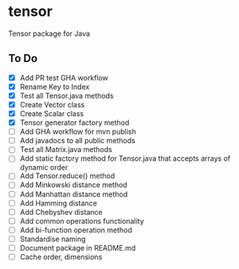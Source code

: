 # tensor
Tensor package for Java


## To Do

- [x] Add PR test GHA workflow
- [x] Rename Key to Index
- [x] Test all Tensor.java methods
- [x] Create Vector class
- [x] Create Scalar class
- [x] Tensor generator factory method
- [ ] Add GHA workflow for mvn publish
- [ ] Add javadocs to all public methods
- [ ] Test all Matrix.java methods
- [ ] Add static factory method for Tensor.java that accepts arrays of dynamic order
- [ ] Add Tensor.reduce() method
- [ ] Add Minkowski distance method
- [ ] Add Manhattan distance method
- [ ] Add Hamming distance
- [ ] Add Chebyshev distance
- [ ] Add common operations functionality
- [ ] Add bi-function operation method
- [ ] Standardise naming
- [ ] Document package in README.md
- [ ] Cache order, dimensions
